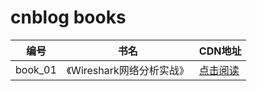 # cnblog books

  |编号|书名|CDN地址|
  |----|----|----|
  |book_01|《Wireshark网络分析实战》|[点击阅读](https://cdn.jsdelivr.net/gh/SillyCuckoo/CDN@master/cnblog/books/book_01.pdf)|
  

